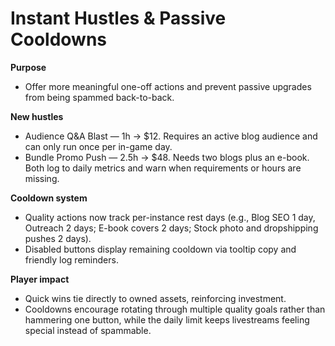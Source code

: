 # Instant Hustles & Passive Cooldowns

**Purpose**
- Offer more meaningful one-off actions and prevent passive upgrades from being spammed back-to-back.

**New hustles**
- Audience Q&A Blast — 1h → $12. Requires an active blog audience and can only run once per in-game day.
- Bundle Promo Push — 2.5h → $48. Needs two blogs plus an e-book.
Both log to daily metrics and warn when requirements or hours are missing.

**Cooldown system**
- Quality actions now track per-instance rest days (e.g., Blog SEO 1 day, Outreach 2 days; E-book covers 2 days; Stock photo and dropshipping pushes 2 days).
- Disabled buttons display remaining cooldown via tooltip copy and friendly log reminders.

**Player impact**
- Quick wins tie directly to owned assets, reinforcing investment.
- Cooldowns encourage rotating through multiple quality goals rather than hammering one button, while the daily limit keeps livestreams feeling special instead of spammable.
